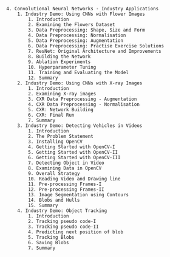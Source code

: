     4. Convolutional Neural Networks - Industry Applications
        1. Industry Demo: Using CNNs with Flower Images
            1. Introduction
            2. Examining the Flowers Dataset
            3. Data Preprocessing: Shape, Size and Form
            4. Data Preprocessing: Normalisation
            5. Data Preprocessing: Augmentation
            6. Data Preprocessing: Practise Exercise Solutions
            7. ResNet: Original Architecture and Improvements
            8. Building the Network
            9. Ablation Experiments
            10. Hyperparameter Tuning
            11. Training and Evaluating the Model
            12. Summary
        2. Industry Demo: Using CNNs with X-ray Images
            1. Introduction
            2. Examining X-ray images
            3. CXR Data Preprocessing - Augmentation
            4. CXR Data Preprocessing - Normalisation
            5. CXR: Network Building
            6. CXR: Final Run
            7. Summary
        3. Industry Demo: Detecting Vehicles in Videos
            1. Introduction
            2. The Problem Statement
            3. Installing OpenCV
            4. Getting Started with OpenCV-I
            5. Getting Started with OpenCV-II
            6. Getting Started with OpenCV-III
            7. Detecting Object in Video
            8. Examining Data in OpenCV
            9. Overall Strategy
            10. Reading Video and Drawing line
            11. Pre-processing Frames-I
            12. Pre-processing Frames-II
            13. Image Segmentation using Contours
            14. Blobs and Hulls
            15. Summary
        4. Industry Demo: Object Tracking
            1. Introduction
            2. Tracking pseudo code-I
            3. Tracking pseudo code-II
            4. Predicting next position of blob
            5. Tracking Blobs
            6. Saving Blobs
            7. Summary 
